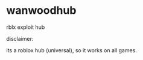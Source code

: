 # wanwoodhub
rblx exploit hub 


disclaimer:

its a roblox hub (universal), so it works on all games.
